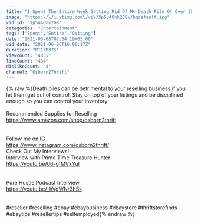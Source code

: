 ```yaml
---
title: "I Spent The Entire Week Getting Rid Of My Death Pile Of Over 250 Items!"
image: "https:\/\/i.ytimg.com\/vi\/Xp5u4Onk2G8\/hqdefault.jpg"
vid_id: "Xp5u4Onk2G8"
categories: "Entertainment"
tags: ["Spent","Entire","Getting"]
date: "2021-06-08T02:34:19+03:00"
vid_date: "2021-06-06T16:00:17Z"
duration: "PT17M37S"
viewcount: "4855"
likeCount: "484"
dislikeCount: "4"
channel: "Osborn2Thrift"
---
```

{% raw %}Death piles can be detrimental to your reselling business if you let them get out of control.  Stay on top of your listings and be disciplined enough so you can control your inventory.<br /><br />Recommended Supplies for Reselling<br /><a rel="nofollow" target="blank" href="https://www.amazon.com/shop/osborn2thrift">https://www.amazon.com/shop/osborn2thrift</a><br /><br /><br />Follow me on IG<br /><a rel="nofollow" target="blank" href="https://www.instagram.com/osborn2thrift/">https://www.instagram.com/osborn2thrift/</a><br />Check Out My Interviews!<br />Interview with Prime Time Treasure Hunter<br /><a rel="nofollow" target="blank" href="https://youtu.be/06-gfMVxYuI">https://youtu.be/06-gfMVxYuI</a><br /><br /><br />Pure Hustle Podcast Interview<br /><a rel="nofollow" target="blank" href="https://youtu.be/_hVgWNr3hSk">https://youtu.be/_hVgWNr3hSk</a><br /><br /><br />#reseller #reselling #ebay #ebaybusiness #ebaystore #thriftstorefinds #ebaytips #resellertips #selfemployed{% endraw %}
